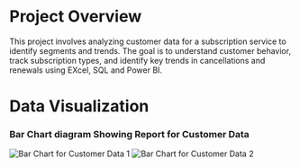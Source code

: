 # Project Overview
This project involves analyzing customer data for a subscription service to identify  segments and trends. The goal is to understand customer behavior, track subscription types, and identify key trends in cancellations and renewals using EXcel, SQL and Power BI.




# Data Visualization
### Bar Chart diagram Showing Report for Customer Data
![Bar Chart for Customer Data 1](https://github.com/user-attachments/assets/7e1e996c-d177-4c49-93f9-ba699cf135b1)
![Bar Chart for Customer Data 2](https://github.com/user-attachments/assets/1105239c-cccb-4c02-a27a-b2286b5d229b)
